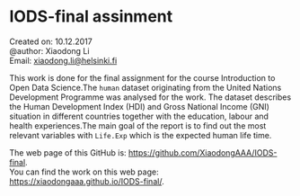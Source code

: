# IODS-final assinment
Created on: 10.12.2017  
@author: Xiaodong Li  
Email: xiaodong.li@helsinki.fi  

This work is done for the final assignment for the course Introduction to Open Data Science.The `human` dataset originating from the United Nations Development Programme was analysed for the work. The dataset describes the Human Development Index (HDI) and Gross National Income (GNI) situation in different countries together with the education, labour and health experiences.The main goal of the report is to find out the most relevant variables with `Life.Exp` which is the expected human life time. 

The web page of this GitHub is: https://github.com/XiaodongAAA/IODS-final.  
You can find the work on this web page: https://xiaodongaaa.github.io/IODS-final/.
